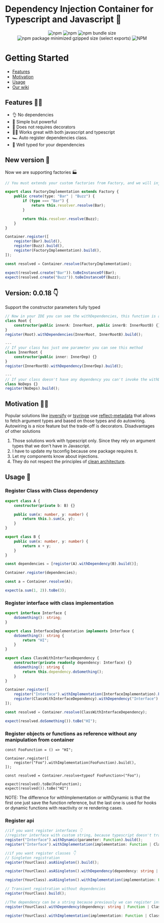 # Dependency Injection Container for Typescript and Javascript 💉

<p align="center">
    <img alt="npm" src="https://img.shields.io/npm/v/ts-injecty">
    <img alt="npm" src="https://img.shields.io/npm/dt/ts-injecty">
    <img alt="npm bundle size" src="https://img.shields.io/bundlephobia/min/ts-injecty">
    <img alt="npm package minimized gzipped size (select exports)" src="https://img.shields.io/bundlejs/size/ts-injecty">
    <img alt="NPM" src="https://img.shields.io/npm/l/ts-injecty">
</p>

# Getting Started

-   [Features](#features)
-   [Motivation](#motivation)
-   [Usage](#usage)
-   [Our wiki](https://github.com/damianpumar/ts-injecty/wiki)

## Features 🏋️‍♂️

-   👌 No dependencies
-   🚀 Simple but powerful
-   🎄 Does not requires decorators
-   🏋️‍♂️ Works great with both javascript and typescript
-   🏎️ Auto register dependencies class.
-   🧩 Well typed for your dependencies

## New version 🚀

Now we are supporting factories 🏭

```typescript
// You must extends your custom factories from Factory, and we will inject automatically the resolver in your factory.

export class FactoryImplementation extends Factory {
    public create(type: "Bar" | "Buzz") {
        if (type === "Bar") {
            return this.resolver.resolve(Bar);
        }

        return this.resolver.resolve(Buzz);
    }
}

Container.register([
    register(Bar).build(),
    register(Buzz).build(),
    register(FactoryImplementation).build(),
]);

const resolved = Container.resolve(FactoryImplementation);

expect(resolved.create("Bar")).toBeInstanceOf(Bar);
expect(resolved.create("Buzz")).toBeInstanceOf(Buzz);
```

## Version: 0.0.18 👇

Support the constructor parameters fully typed

```typescript
// Now in your IDE you can see the withDependencies, this function is automatically generated only when your class has more than one argument.
class Root {
    constructor(public innerA: InnerRoot, public innerB: InnerRootB) {}
}
register(Root).withDependencies(InnerRoot, InnerRootB).build();

---
// If your class has just one parameter you can see this method
class InnerRoot {
    constructor(public inner: InnerDep) {}
}
register(InnerRootB).withDependency(InnerDep).build();

---
// If your class doesn't have any dependency you can't invoke the withDependency.
class NoDeps {}
register(NoDeps).build();
```

## Motivation 🏃‍♀️

Popular solutions like [inversify](https://inversify.io/) or [tsyringe](https://github.com/microsoft/tsyringe) use [reflect-metadata](https://github.com/rbuckton/reflect-metadata) that allows to fetch argument types and based on
those types and do autowiring. Autowiring is a nice feature but the trade-off is decorators.
Disadvantages of other solutions

1.  Those solutions work with typescript only. Since they rely on argument types that we don't have in Javascript.
2.  I have to update my tsconfig because one package requires it.
3.  Let my components know about injections.
4.  They do not respect the principles of [clean architecture](https://blog.cleancoder.com/uncle-bob/2012/08/13/the-clean-architecture.html).

## Usage 🥁

### Register Class with Class dependency

```typescript
export class A {
    constructor(private b: B) {}

    public sum(x: number, y: number) {
        return this.b.sum(x, y);
    }
}

export class B {
    public sum(x: number, y: number) {
        return x + y;
    }
}

const dependencies = [register(A).withDependency(B).build()];

Container.register(dependencies);

const a = Container.resolve(A);

expect(a.sum(1, 2)).toBe(3);
```

### Register interface with class implementation

```typescript
export interface Interface {
    doSomething(): string;
}

export class InterfaceImplementation implements Interface {
    doSomething(): string {
        return "HI";
    }
}

export class ClassWithInterfaceDependency {
    constructor(private readonly dependency: Interface) {}
    doSomething(): string {
        return this.dependency.doSomething();
    }
}

Container.register([
    register("Interface").withImplementation(InterfaceImplementation).build(),
    register(ClassWithInterfaceDependency).withDependency("Interface").build(),
]);

const resolved = Container.resolve(ClassWithInterfaceDependency);

expect(resolved.doSomething()).toBe("HI");
```

### Register objects or functions as reference without any manipulation from container

    const FooFunction = () => "HI";

    Container.register([
        register("Foo").withImplementation(FooFunction).build(),
    ]);

    const resolved = Container.resolve<typeof FooFunction>("Foo");

    expect(resolved).toBe(FooFunction);
    expect(resolved()).toBe("HI")

NOTE: The difference for withImplementation or withDynamic is that the first one just save the function reference, but the last one is used for hooks or dynamic functions with reactivity or re rendering cases.

### Register api

```typescript
//if you want register interfaces 👇
//register interface with custom string, because typescript doesn't transpile interfaces.
register("Interface").withDynamic(parameter: Function).build();
register("Interface").withImplementation(implementation: Function | Class | object).build();

//if you want register classes 👇
// Singleton registration
register(YourClass).asASingleton().build();

register(YourClass).asASingleton().withDependency(dependency: string | Function | Class).build();

register(YourClass).asASingleton().withImplementation(implementation: Function | Class | object).build();

// Transient registration without dependencies
register(YourClass).build();

//The dependency can be a string because previously we can register interfaces.
register(YourClass).withDependency(dependency: string | Function | Class).build();

register(YourClass).withImplementation(implementation: Function | Class | object).build();
```

